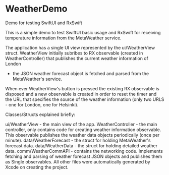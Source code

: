# WeatherDemo
Demo for testing SwiftUI and RxSwift

This is a simple demo to test SwiftUI basic usage and RxSwift for receiving temperature information from the MetaWeather service.

The application has a single UI view represented by the ui/WeatherView struct.
WeatherView initially subribes to RX observable (created in WeatherController) that publishes the current weather information of London
- the JSON weather forecast object is fetched and parsed from the MetaWeather's service.

When ever WeatherView's button is pressed the existing RX observable is disposed and a new observable is created in order to reset the timer and
the URL that specifies the source of the weather information (only two URLS - one for London, one for Helsinki).

Classes/Structs explained briefly:

ui/WeatherView - the main view of the app.
WeatherController - the main controller, only contains code for creating weather information observable.
                    This observable publishes the weather data objects periodically (once per minute).
data/WeatherForecast - the struct for holding MetaWeather's forecast data.
data/WeatherData - the struct for holding detailed weather data.
comm/WeatherCommAPI - contains the networking code. Implements fetching and parsing of weather forecast JSON objects and
                      publishes them as Single observables.
All other files were automatically generated by Xcode on creating the project.
                      
